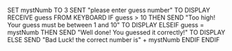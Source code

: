 SET mystNumb TO 3
SENT "please enter guess number" TO DISPLAY
RECEIVE guess FROM KEYBOARD
IF guess > 10 THEN 
SEND "Too high! Your guess must be between 1 and 10" TO DISPLAY
ELSEIF guess = mystNumb THEN
SEND "Well done! You guessed it correctly!" TO DISPLAY
ELSE SEND "Bad Luck! the correct number is" + mystNumb 
ENDIF ENDIF


